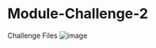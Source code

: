 # Module-Challenge-2
Challenge Files
![image](https://github.com/M-2499/Module-Challenge-2/assets/135250810/ba44a805-a27a-4a2b-9631-00970a96f836)
